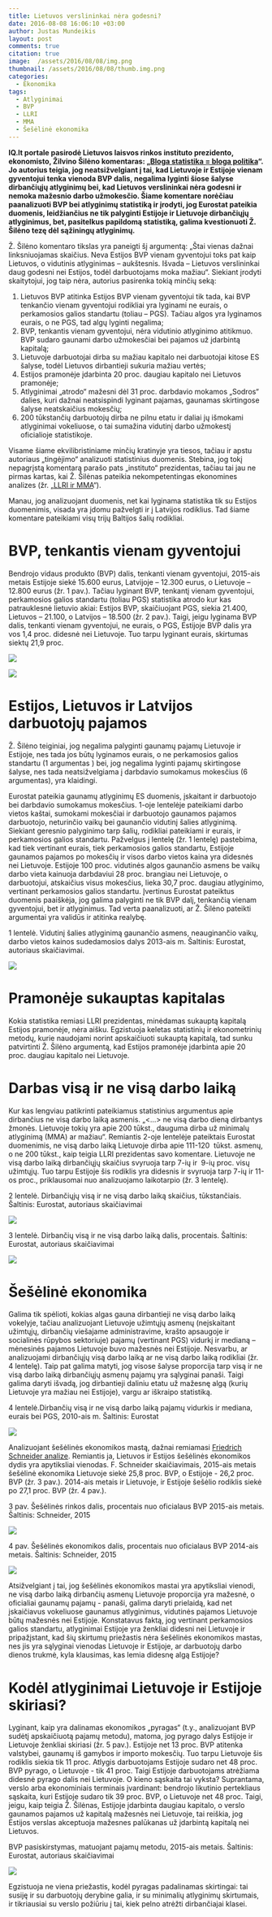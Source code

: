```yaml
---
title: Lietuvos verslininkai nėra godesni?
date: 2016-08-08 16:06:10 +03:00
author: Justas Mundeikis
layout: post
comments: true
citation: true
image:  /assets/2016/08/08/img.png
thumbnail: /assets/2016/08/08/thumb.img.png
categories:
  - Ekonomika
tags:
  - Atlyginimai
  - BVP
  - LLRI
  - MMA
  - Šešėlinė ekonomika
---
```


**IQ.lt portale pasirodė Lietuvos laisvos rinkos instituto prezidento, ekonomisto, Žilvino Šilėno komentaras: „[Bloga statistika = bloga politika](http://iq.lt/app-weekly/komentarai-app-weekly/bloga-statistika-bloga-politika)“. Jo autorius teigia, jog neatsižvelgiant į tai, kad Lietuvoje ir Estijoje vienam gyventojui tenka vienoda BVP dalis, negalima lyginti šiose šalyse dirbančiųjų atlyginimų bei, kad Lietuvos verslininkai nėra godesni ir nemoka mažesnio darbo užmokesčio. Šiame komentare norėčiau paanalizuoti BVP bei atlyginimų statistiką ir įrodyti, jog Eurostat pateikia duomenis, leidžiančius ne tik palyginti Estijoje ir Lietuvoje dirbančiųjų atlyginimus, bet, pasitelkus papildomą statistiką, galima kvestionuoti Ž. Šilėno tezę dėl sąžiningų atlyginimų.**<!--more-->

Ž. Šilėno komentaro tikslas yra paneigti šį argumentą: „Štai vienas dažnai linksniuojamas skaičius. Neva Estijos BVP vienam gyventojui toks pat kaip Lietuvos, o vidutinis atlyginimas – aukštesnis. Išvada – Lietuvos verslininkai daug godesni nei Estijos, todėl darbuotojams moka mažiau“. Siekiant įrodyti skaitytojui, jog taip nėra, autorius pasirenka tokią minčių seką:


1. Lietuvos BVP atitinka Estijos BVP vienam gyventojui tik tada, kai BVP tenkančio vienam gyventojui rodikliai yra lyginami ne eurais, o perkamosios galios standartu (toliau – PGS). Tačiau algos yra lyginamos eurais, o ne PGS, tad algų lyginti negalima;
2. BVP, tenkantis vienam gyventojui, nėra vidutinio atlyginimo atitikmuo. BVP sudaro gaunami darbo užmokesčiai bei pajamos už įdarbintą kapitalą;
3. Lietuvoje darbuotojai dirba su mažiau kapitalo nei darbuotojai kitose ES šalyse, todėl Lietuvos dirbantieji sukuria mažiau vertės;
4. Estijos pramonėje įdarbinta 20 proc. daugiau kapitalo nei Lietuvos pramonėje;
5. Atlyginimai „atrodo“ mažesni dėl 31 proc. darbdavio mokamos „Sodros“ dalies, kuri dažnai neatsispindi lyginant pajamas, gaunamas skirtingose šalyse neatskaičius mokesčių;
6. 200 tūkstančių darbuotojų dirba ne pilnu etatu ir daliai jų išmokami atlyginimai vokeliuose, o tai sumažina vidutinį darbo užmokestį oficialioje statistikoje.


Visame šiame ekvilibristiniame minčių kratinyje yra tiesos, tačiau ir apstu autoriaus „tingėjimo“ analizuoti statistinius duomenis. Stebina, jog tokį nepagrįstą komentarą parašo pats „instituto“ prezidentas, tačiau tai jau ne pirmas kartas, kai Ž. Šilėnas pateikia nekompetentingas ekonomines analizes (žr. „[LLRI ir MMA](/assets/2016/08/08/LLRI-ir-MMA.pdf)“).

Manau, jog analizuojant duomenis, net kai lyginama statistika tik su Estijos duomenimis, visada yra įdomu pažvelgti ir į Latvijos rodiklius. Tad šiame komentare pateikiami visų trijų Baltijos šalių rodikliai.

# BVP, tenkantis vienam gyventojui

Bendrojo vidaus produkto (BVP) dalis, tenkanti vienam gyventojui, 2015-ais metais Estijoje siekė 15.600 eurus, Latvijoje – 12.300 eurus, o Lietuvoje – 12.800 eurus (žr. 1 pav.). Tačiau lyginant BVP, tenkantį vienam gyventojui, perkamosios galios standartu (toliau PGS) statistika atrodo kur kas patrauklesnė lietuvio akiai: Estijos BVP, skaičiuojant PGS, siekia 21.400, Lietuvos – 21.100, o Latvijos – 18.500 (žr. 2 pav.). Taigi, jeigu lyginama BVP dalis, tenkanti vienam gyventojui, ne eurais, o PGS, Estijoje BVP dalis yra vos 1,4 proc. didesnė nei Lietuvoje. Tuo tarpu lyginant eurais, skirtumas siektų 21,9 proc.

![](/assets/2016/08/08/1-pav_2016.08.08.png)

![](/assets/2016/08/08/2-pav_2016.08.08.png)

# Estijos, Lietuvos ir Latvijos darbuotojų pajamos

Ž. Šilėno teiginiai, jog negalima palyginti gaunamų pajamų Lietuvoje ir Estijoje, nes tada jos būtų lyginamos eurais, o ne perkamosios galios standartu (1 argumentas ) bei, jog negalima lyginti pajamų skirtingose šalyse, nes tada neatsižvelgiama į darbdavio sumokamus mokesčius (6 argumentas), yra klaidingi.

Eurostat pateikia gaunamų atlyginimų ES duomenis, įskaitant ir darbuotojo bei darbdavio sumokamus mokesčius. 1-oje lentelėje pateikiami darbo vietos kaštai, sumokami mokesčiai ir darbuotojo gaunamos pajamos darbuotojo, neturinčio vaikų bei gaunančio vidutinį šalies atlyginimą. Siekiant geresnio palyginimo tarp šalių, rodikliai pateikiami ir eurais, ir perkamosios galios standartu. Pažvelgus į lentelę (žr. 1 lentelę) pastebima, kad tiek vertinant eurais, tiek perkamosios galios standartu, Estijoje gaunamos pajamos po mokesčių ir visos darbo vietos kaina yra didesnės nei Lietuvoje. Estijoje 100 proc. vidutinės algos gaunančio asmens be vaikų darbo vieta kainuoja darbdaviui 28 proc. brangiau nei Lietuvoje, o darbuotojui, atskaičius visus mokesčius, lieka 30,7 proc. daugiau atlyginimo, vertinant perkamosios galios standartu. Įvertinus Eurostat pateiktus duomenis paaiškėja, jog galima palyginti ne tik BVP dalį, tenkančią vienam gyventojui, bet ir atlyginimus. Tad verta paanalizuoti, ar Ž. Šilėno pateikti argumentai yra validūs ir atitinka realybę.



1 lentelė. Vidutinį šalies atlyginimą gaunančio asmens, neauginančio vaikų, darbo vietos kainos sudedamosios dalys 2013-ais m. Šaltinis: Eurostat, autoriaus skaičiavimai.

![](/assets/2016/08/08/1-lentelė_2016.08.08.png)

# Pramonėje sukauptas kapitalas

Kokia statistika remiasi LLRI prezidentas, minėdamas sukauptą kapitalą Estijos pramonėje, nėra aišku. Egzistuoja keletas statistinių ir ekonometrinių metodų, kurie naudojami norint apskaičiuoti sukauptą kapitalą, tad sunku patvirtinti Ž. Šilėno argumentą, kad Estijos pramonėje įdarbinta apie 20 proc. daugiau kapitalo nei Lietuvoje.

# Darbas visą ir ne visą darbo laiką

Kur kas lengviau patikrinti pateikiamus statistinius argumentus apie dirbančius ne visą darbo laiką asmenis. „<...> ne visą darbo dieną dirbantys žmonės. Lietuvoje tokių yra apie 200 tūkst., dauguma dirba už minimalų atlyginimą (MMA) ar mažiau“. Remiantis 2-oje lentelėje pateiktais Eurostat duomenimis, ne visą darbo laiką Lietuvoje dirba apie 111-120  tūkst. asmenų, o ne 200 tūkst., kaip teigia LLRI prezidentas savo komentare. Lietuvoje ne visą darbo laiką dirbančiųjų skaičius svyruoja tarp 7-ių ir  9-ių proc. visų užimtųjų. Tuo tarpu Estijoje šis rodiklis yra didesnis ir svyruoja tarp 7-ių ir 11-os proc., priklausomai nuo analizuojamo laikotarpio (žr. 3 lentelę).

2 lentelė. Dirbančiųjų visą ir ne visą darbo laiką skaičius, tūkstančiais. Šaltinis: Eurostat, autoriaus skaičiavimai

![](/assets/2016/08/08/2-lentelė_2016.08.08.png)

3 lentelė. Dirbančių visą ir ne visą darbo laiką dalis, procentais. Šaltinis: Eurostat, autoriaus skaičiavimai

![](/assets/2016/08/08/3-lentelė_2016.08.08.png)

# Šešėlinė ekonomika

Galima tik spėlioti, kokias algas gauna dirbantieji ne visą darbo laiką vokelyje, tačiau analizuojant Lietuvoje užimtųjų asmenų (neįskaitant užimtųjų, dirbančių viešajame administravime, krašto apsaugoje ir socialinės rūpybos sektoriuje) pajamų (vertinant PGS) vidurkį ir medianą – mėnesinės pajamos Lietuvoje buvo mažesnės nei Estijoje. Nesvarbu, ar analizuojami dirbančiųjų visą darbo laiką ar ne visą darbo laiką rodikliai (žr. 4 lentelę). Taip pat galima matyti, jog visose šalyse proporcija tarp visą ir ne visą darbo laiką dirbančiųjų asmenų pajamų yra sąlyginai panaši. Taigi galima daryti išvadą, jog dirbantieji daliniu etatu už mažesnę algą (kurių Lietuvoje yra mažiau nei Estijoje), vargu ar iškraipo statistiką.

4 lentelė.Dirbančių visą ir ne visą darbo laiką pajamų vidurkis ir mediana, eurais bei PGS, 2010-ais m. Šaltinis: Eurostat

![](/assets/2016/08/08/4-lentelė_2016.08.08.png)


Analizuojant šešėlinės ekonomikos mastą, dažnai remiamasi [Friedrich Schneider analize]("http://www.econ.jku.at/members/Schneider/files/publications/2015/ShadEcEurope31.pdf). Remiantis ja, Lietuvos ir Estijos šešėlinės ekonomikos dydis yra apytiksliai vienodas. F. Schneider skaičiavimais, 2015-ais metais šešėlinė ekonomika Lietuvoje siekė 25,8 proc. BVP, o Estijoje - 26,2 proc. BVP (žr. 3 pav.). 2014-ais metais ir Lietuvoje, ir Estijoje šešėlio rodiklis siekė po 27,1 proc. BVP (žr. 4 pav.).


3 pav. Šešėlinės rinkos dalis, procentais nuo oficialaus BVP 2015-ais metais. Šaltinis: Schneider, 2015

![](/assets/2016/08/08/3-pav_2016.08.08.png)

4 pav. Šešėlinės ekonomikos dalis, procentais nuo oficialaus BVP 2014-ais metais. Šaltinis: Schneider, 2015

![](/assets/2016/08/08/4-pav_2016.08.08.png)


Atsižvelgiant į tai, jog šešėlinės ekonomikos mastai yra apytiksliai vienodi, ne visą darbo laiką dirbančių asmenų Lietuvoje proporcija yra mažesnė, o oficialiai gaunamų pajamų - panaši, galima daryti prielaidą, kad net įskaičiavus vokeliuose gaunamus atlyginimus, vidutinės pajamos Lietuvoje būtų mažesnės nei Estijoje. Konstatavus faktą, jog vertinant perkamosios galios standartu, atlyginimai Estijoje yra ženkliai didesni nei Lietuvoje ir pripažįstant, kad šių skirtumų priežastis nėra šešėlinės ekonomikos mastas, nes jis yra sąlyginai vienodas Lietuvoje ir Estijoje, ar darbuotojų darbo dienos trukmė, kyla klausimas, kas lemia didesnę algą Estijoje?

# Kodėl atlyginimai Lietuvoje ir Estijoje skiriasi?

Lyginant, kaip yra dalinamas ekonomikos „pyragas“ (t.y., analizuojant BVP sudėtį apskaičiuotą pajamų metodu), matoma, jog pyrago dalys Estijoje ir Lietuvoje ženkliai skiriasi (žr. 5 pav.). Estijoje net 13 proc. BVP atitenka valstybei, gaunamų iš gamybos ir importo mokesčių. Tuo tarpu Lietuvoje šis rodiklis siekia tik 11 proc. Atlygis darbuotojams Estijoje sudaro net 48 proc. BVP pyrago, o Lietuvoje - tik 41 proc. Taigi Estijoje darbuotojams atrėžiama didesnė pyrago dalis nei Lietuvoje. O kieno sąskaita tai vyksta? Suprantama, verslo arba ekonominiais terminais įvardinant: bendrojo likutinio pertekliaus sąskaita, kuri Estijoje sudaro tik 39 proc. BVP, o Lietuvoje net 48 proc. Taigi, jeigu, kaip teigia Ž. Šilėnas, Estijoje įdarbinta daugiau kapitalo, o verslo gaunamos pajamos už kapitalą mažesnės nei Lietuvoje, tai reiškia, jog Estijos verslas akceptuoja mažesnes palūkanas už įdarbintą kapitalą nei Lietuvos.

BVP pasiskirstymas, matuojant pajamų metodu, 2015-ais metais. Šaltinis: Eurostat, autoriaus skaičiavimai

![](/assets/2016/08/08/5-pav_2016.08.08.png)

Egzistuoja ne viena priežastis, kodėl pyragas padalinamas skirtingai: tai susiję ir su darbuotojų derybine galia, ir su minimalių atlyginimų skirtumais, ir tikriausiai su verslo požiūriu į tai, kiek pelno atrėžti dirbančiajai klasei.
